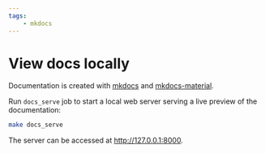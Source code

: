 ```yaml
---
tags:
    - mkdocs
---
```


# View docs locally

Documentation is created with [mkdocs](https://www.mkdocs.org/) and [mkdocs-material](https://squidfunk.github.io/mkdocs-material/).

Run `docs_serve` job to start a local web server serving a live preview of the documentation:

```bash
make docs_serve
```

The server can be accessed at <http://127.0.0.1:8000>.
